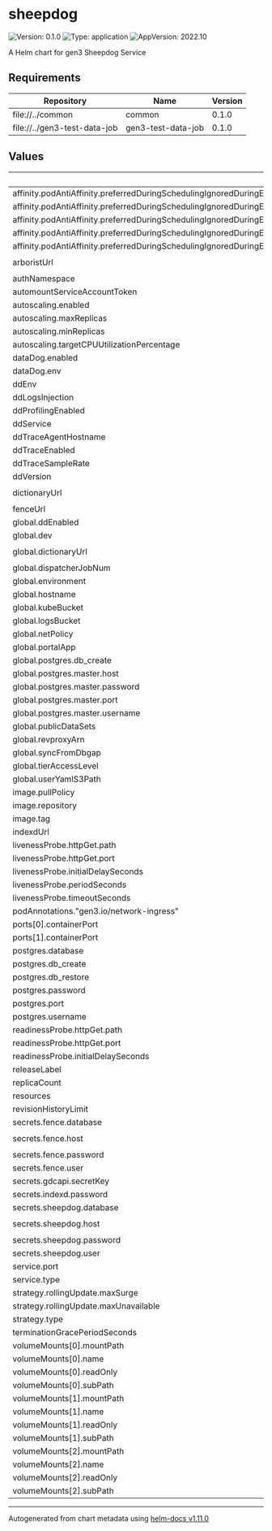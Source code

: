 # sheepdog

![Version: 0.1.0](https://img.shields.io/badge/Version-0.1.0-informational?style=flat-square) ![Type: application](https://img.shields.io/badge/Type-application-informational?style=flat-square) ![AppVersion: 2022.10](https://img.shields.io/badge/AppVersion-2022.10-informational?style=flat-square)

A Helm chart for gen3 Sheepdog Service

## Requirements

| Repository | Name | Version |
|------------|------|---------|
| file://../common | common | 0.1.0 |
| file://../gen3-test-data-job | gen3-test-data-job | 0.1.0 |

## Values

| Key | Type | Default | Description |
|-----|------|---------|-------------|
| affinity.podAntiAffinity.preferredDuringSchedulingIgnoredDuringExecution[0].podAffinityTerm.labelSelector.matchExpressions[0].key | string | `"app"` |  |
| affinity.podAntiAffinity.preferredDuringSchedulingIgnoredDuringExecution[0].podAffinityTerm.labelSelector.matchExpressions[0].operator | string | `"In"` |  |
| affinity.podAntiAffinity.preferredDuringSchedulingIgnoredDuringExecution[0].podAffinityTerm.labelSelector.matchExpressions[0].values[0] | string | `"sheepdog"` |  |
| affinity.podAntiAffinity.preferredDuringSchedulingIgnoredDuringExecution[0].podAffinityTerm.topologyKey | string | `"kubernetes.io/hostname"` |  |
| affinity.podAntiAffinity.preferredDuringSchedulingIgnoredDuringExecution[0].weight | int | `100` |  |
| arboristUrl | string | `"http://arborist-service.default.svc.cluster.local"` |  |
| authNamespace | string | `"default"` |  |
| automountServiceAccountToken | bool | `false` |  |
| autoscaling.enabled | bool | `false` |  |
| autoscaling.maxReplicas | int | `100` |  |
| autoscaling.minReplicas | int | `1` |  |
| autoscaling.targetCPUUtilizationPercentage | int | `80` |  |
| dataDog.enabled | bool | `false` |  |
| dataDog.env | string | `"dev"` |  |
| ddEnv | string | `nil` |  |
| ddLogsInjection | string | `nil` |  |
| ddProfilingEnabled | string | `nil` |  |
| ddService | string | `nil` |  |
| ddTraceAgentHostname | string | `nil` |  |
| ddTraceEnabled | string | `nil` |  |
| ddTraceSampleRate | string | `nil` |  |
| ddVersion | string | `nil` |  |
| dictionaryUrl | string | `"https://s3.amazonaws.com/dictionary-artifacts/datadictionary/develop/schema.json"` |  |
| fenceUrl | string | `"http://fence-service"` |  |
| global.ddEnabled | bool | `false` |  |
| global.dev | bool | `true` |  |
| global.dictionaryUrl | string | `"https://s3.amazonaws.com/dictionary-artifacts/datadictionary/develop/schema.json"` |  |
| global.dispatcherJobNum | int | `10` |  |
| global.environment | string | `"default"` |  |
| global.hostname | string | `"localhost"` |  |
| global.kubeBucket | string | `"kube-gen3"` |  |
| global.logsBucket | string | `"logs-gen3"` |  |
| global.netPolicy | bool | `true` |  |
| global.portalApp | string | `"gitops"` |  |
| global.postgres.db_create | bool | `true` |  |
| global.postgres.master.host | string | `nil` |  |
| global.postgres.master.password | string | `nil` |  |
| global.postgres.master.port | string | `"5432"` |  |
| global.postgres.master.username | string | `"postgres"` |  |
| global.publicDataSets | bool | `true` |  |
| global.revproxyArn | string | `"arn:aws:acm:us-east-1:123456:certificate"` |  |
| global.syncFromDbgap | bool | `false` |  |
| global.tierAccessLevel | string | `"libre"` |  |
| global.userYamlS3Path | string | `"s3://cdis-gen3-users/test/user.yaml"` |  |
| image.pullPolicy | string | `"Always"` |  |
| image.repository | string | `"quay.io/cdis/sheepdog"` |  |
| image.tag | string | `"helm-test"` |  |
| indexdUrl | string | `"http://indexd-service"` |  |
| livenessProbe.httpGet.path | string | `"/_status?timeout=20"` |  |
| livenessProbe.httpGet.port | int | `80` |  |
| livenessProbe.initialDelaySeconds | int | `30` |  |
| livenessProbe.periodSeconds | int | `60` |  |
| livenessProbe.timeoutSeconds | int | `30` |  |
| podAnnotations."gen3.io/network-ingress" | string | `"sheepdog"` |  |
| ports[0].containerPort | int | `80` |  |
| ports[1].containerPort | int | `443` |  |
| postgres.database | string | `"sheepdog"` |  |
| postgres.db_create | string | `nil` |  |
| postgres.db_restore | bool | `false` |  |
| postgres.password | string | `nil` |  |
| postgres.port | string | `"5432"` |  |
| postgres.username | string | `"sheepdog"` |  |
| readinessProbe.httpGet.path | string | `"/_status?timeout=2"` |  |
| readinessProbe.httpGet.port | int | `80` |  |
| readinessProbe.initialDelaySeconds | int | `30` |  |
| releaseLabel | string | `"production"` |  |
| replicaCount | int | `1` |  |
| resources | string | `nil` |  |
| revisionHistoryLimit | int | `2` |  |
| secrets.fence.database | string | `"fence"` |  |
| secrets.fence.host | string | `"postgres-postgresql.postgres.svc.cluster.local"` |  |
| secrets.fence.password | string | `"postgres"` |  |
| secrets.fence.user | string | `"postgres"` |  |
| secrets.gdcapi.secretKey | string | `nil` |  |
| secrets.indexd.password | string | `"postgres"` |  |
| secrets.sheepdog.database | string | `"sheepdog"` |  |
| secrets.sheepdog.host | string | `"postgres-postgresql.postgres.svc.cluster.local"` |  |
| secrets.sheepdog.password | string | `"postgres"` |  |
| secrets.sheepdog.user | string | `"postgres"` |  |
| service.port | int | `80` |  |
| service.type | string | `"ClusterIP"` |  |
| strategy.rollingUpdate.maxSurge | int | `1` |  |
| strategy.rollingUpdate.maxUnavailable | int | `0` |  |
| strategy.type | string | `"RollingUpdate"` |  |
| terminationGracePeriodSeconds | int | `50` |  |
| volumeMounts[0].mountPath | string | `"/var/www/sheepdog/wsgi.py"` |  |
| volumeMounts[0].name | string | `"config-volume"` |  |
| volumeMounts[0].readOnly | bool | `true` |  |
| volumeMounts[0].subPath | string | `"wsgi.py"` |  |
| volumeMounts[1].mountPath | string | `"/var/www/sheepdog/creds.json"` |  |
| volumeMounts[1].name | string | `"creds-volume"` |  |
| volumeMounts[1].readOnly | bool | `true` |  |
| volumeMounts[1].subPath | string | `"creds.json"` |  |
| volumeMounts[2].mountPath | string | `"/var/www/sheepdog/config_helper.py"` |  |
| volumeMounts[2].name | string | `"config-volume"` |  |
| volumeMounts[2].readOnly | bool | `true` |  |
| volumeMounts[2].subPath | string | `"config_helper.py"` |  |

----------------------------------------------
Autogenerated from chart metadata using [helm-docs v1.11.0](https://github.com/norwoodj/helm-docs/releases/v1.11.0)
